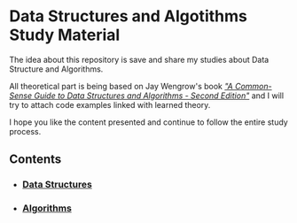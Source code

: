 # Data Structures and Algotithms Study Material
The idea about this repository is save and share my studies about Data Structure and Algorithms.

All theoretical part is being based on Jay Wengrow's book [_"A Common-Sense Guide to Data Structures and Algorithms - Second Edition"_](https://www.amazon.com/Common-Sense-Guide-Structures-Algorithms-Second/dp/1680507222/ref=sr_1_1?crid=ACD0HCKZKRG2&keywords=a+common+sense+guide+to+data+structures+and+algorithms&qid=1637177261&qsid=141-3457049-6381441&sprefix=a+common%2Caps%2C221&sr=8-1&sres=1680507222%2C1680502441%2CB093N93PFD%2C1617295485%2CB01D24NAL6%2C1492043451%2C0984782850%2C0262033844%2C1789801214%2C1118771338%2C1449364934%2C195120400X%2C1789537177%2CB07N3SC7W2%2CB09L37B2Z7%2CB084RFJFZ9&srpt=ABIS_BOOK) and I will try to attach code examples linked with learned theory.

I hope you like the content presented and continue to follow the entire study process.

## Contents
- ### [Data Structures](https://github.com/mendenson/Data_Structures-Algorithms/tree/main/1-Data%20Structures)
- ### [Algorithms](https://github.com/mendenson/Data_Structures-Algorithms/tree/main/2-Algorithm)
